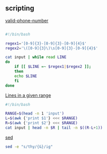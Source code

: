 scripting
---

[valid-phone-number](https://www.interviewbit.com/problems/valid-phone-number/)

```bash

#!/bin/bash

regex1='[0-9]{3}-[0-9]{3}-[0-9]{4}$'
regex2='\([0-9]{3}\)\s[0-9]{3}-[0-9]{4}$'

cat input | while read LINE
do
    if [[ $LINE =~ $regex1|$regex2 ]];
    then
	echo $LINE
    fi
done
```

[Lines in a given range](https://www.interviewbit.com/problems/lines-in-a-given-range/)


```bash
#!/bin/bash

RANGE=$(head -n 1 'input')
L=$(awk {'print $1'} <<< $RANGE)
R=$(awk {'print $2'} <<< $RANGE)
cat input | head -n $R | tail -n $((R-L+1))
```

[sed](https://www.hackerrank.com/challenges/text-processing-in-linux-the-sed-command-3/problem)

```bash
sed -e "s/thy/{&}/ig"
```
